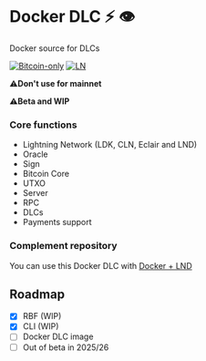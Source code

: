 # Docker DLC ⚡ 👁️

Docker source for DLCs

[![Bitcoin-only](https://img.shields.io/badge/bitcoin-only-FF9900?logo=bitcoin)](https://twentyone.world)
[![LN](https://img.shields.io/badge/lightning-792EE5?logo=lightning)](https://mempool.space/lightning)

 ⚠️**Don't use for mainnet**
 
 ⚠️**Beta and WIP**

### Core functions

- Lightning Network (LDK, CLN, Eclair and LND)
- Oracle
- Sign
- Bitcoin Core
- UTXO
- Server
- RPC
- DLCs
- Payments support

### Complement repository

You can use this Docker DLC with [Docker + LND](https://github.com/giovantenne/awning)

## Roadmap

- [x] RBF (WIP)
- [x] CLI (WIP)
- [ ] Docker DLC image
- [ ] Out of beta in 2025/26
